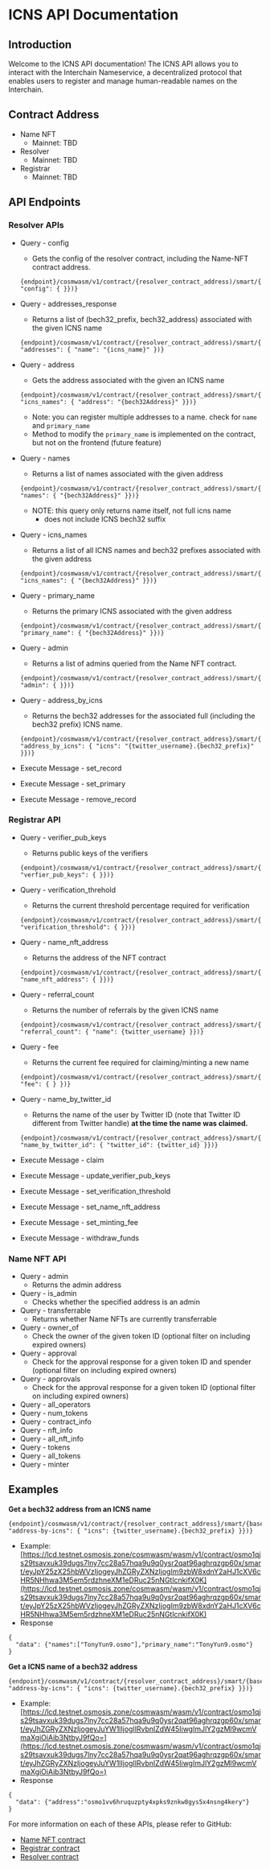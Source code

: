 # ICNS API Documentation

Introduction
------------

Welcome to the ICNS API documentation! The ICNS API allows you to interact with the Interchain Nameservice, a decentralized protocol that enables users to register and manage human-readable names on the Interchain.

Contract Address
----------------

*   Name NFT
    *   Mainnet: TBD
*   Resolver
    *   Mainnet: TBD
*   Registrar
    *   Mainnet: TBD

API Endpoints
-------------

### Resolver APIs

*   Query - config
    *   Gets the config of the resolver contract, including the Name-NFT contract address.
    
    ```plain
    {endpoint}/cosmwasm/v1/contract/{resolver_contract_address)/smart/{base64Encoding({ "config": { }})}
    ```
    
*   Query - addresses\_response
    *   Returns a list of (bech32\_prefix, bech32\_address) associated with the given ICNS name
    
    ```plain
    {endpoint}/cosmwasm/v1/contract/{resolver_contract_address)/smart/{base64Encoding({ "addresses": { "name": "{icns_name}" })}
    ```
    
*   Query - address
    *   Gets the address associated with the given an ICNS name
    
    ```plain
    {endpoint}/cosmwasm/v1/contract/{resolver_contract_address}/smart/{base64Encoding({ "icns_names": { "address": "{bech32Address}" }})} 
    ```
    
    *   Note: you can register multiple addresses to a name. check for `name` and `primary_name`
    *   Method to modify the `primary_name` is implemented on the contract, but not on the frontend (future feature)
*   Query - names
    *   Returns a list of names associated with the given address
    
    ```plain
    {endpoint}/cosmwasm/v1/contract/{resolver_contract_address)/smart/{base64Encoding({ "names": { "{bech32Address}" }})}
    ```
    
    *   NOTE: this query only returns name itself, not full icns name
        *   does not include ICNS bech32 suffix
*   Query - icns\_names
    *   Returns a list of all ICNS names and bech32 prefixes associated with the given address
    
    ```plain
    {endpoint}/cosmwasm/v1/contract/{resolver_contract_address)/smart/{base64Encoding({ "icns_names": { "{bech32Address}" }})}
    ```
    
*   Query - primary\_name
    *   Returns the primary ICNS associated with the given address
    
    ```plain
    {endpoint}/cosmwasm/v1/contract/{resolver_contract_address)/smart/{base64Encoding({ "primary_name": { "{bech32Address}" }})}
    ```
    
*   Query - admin
    *   Returns a list of admins queried from the Name NFT contract.
    
    ```plain
    {endpoint}/cosmwasm/v1/contract/{resolver_contract_address)/smart/{base64Encoding({ "admin": { }})}
    ```
    
*   Query - address\_by\_icns
    *   Returns the bech32 addresses for the associated full (including the bech32 prefix) ICNS name.
    
    ```plain
    {endpoint}/cosmwasm/v1/contract/{resolver_contract_address}/smart/{base64Encoding({ "address_by_icns": { "icns": "{twitter_username}.{bech32_prefix}" }})}
    ```
    
*   Execute Message - set\_record
*   Execute Message - set\_primary
*   Execute Message - remove\_record

### Registrar API

*   Query - verifier\_pub\_keys
    *   Returns public keys of the verifiers
    
    ```plain
    {endpoint}/cosmwasm/v1/contract/{resolver_contract_address}/smart/{base64Encoding({ "verfier_pub_keys": { }})}
    ```
    
*   Query - verification\_threhold
    *   Returns the current threshold percentage required for verification
    
    ```plain
    {endpoint}/cosmwasm/v1/contract/{resolver_contract_address}/smart/{base64Encoding({ "verification_threshold": { }})}
    ```
    
*   Query - name\_nft\_address
    *   Returns the address of the NFT contract
    
    ```plain
    {endpoint}/cosmwasm/v1/contract/{resolver_contract_address}/smart/{base64Encoding({ "name_nft_address": { }})}
    ```
    
*   Query - referral\_count
    *   Returns the number of referrals by the given ICNS name
    
    ```plain
    {endpoint}/cosmwasm/v1/contract/{resolver_contract_address}/smart/{base64Encoding({ "referral_count": { "name": {twitter_username} }})}
    ```
    
*   Query - fee
    *   Returns the current fee required for claiming/minting a new name
    
    ```plain
    {endpoint}/cosmwasm/v1/contract/{resolver_contract_address}/smart/{base64Encoding({ "fee": { } })}
    ```
    
*   Query - name\_by\_twitter\_id
    *   Returns the name of the user by Twitter ID (note that Twitter ID different from Twitter handle) **at the time the name was claimed.**
    
    ```plain
    {endpoint}/cosmwasm/v1/contract/{resolver_contract_address}/smart/{base64Encoding({ "name_by_twitter_id": { "twitter_id": {twitter_id} }})}
    ```
    
*   Execute Message - claim
*   Execute Message - update\_verifier\_pub\_keys
*   Execute Message - set\_verification\_threshold
*   Execute Message - set\_name\_nft\_address
*   Execute Message - set\_minting\_fee
*   Execute Message - withdraw\_funds

### **Name NFT API**

*   Query - admin
    *   Returns the admin address
*   Query - is\_admin
    *   Checks whether the specified address is an admin
*   Query - transferrable
    *   Returns whether Name NFTs are currently transferrable
*   Query - owner\_of
    *   Check the owner of the given token ID (optional filter on including expired owners)
*   Query - approval
    *   Check for the approval response for a given token ID and spender (optional filter on including expired owners)
*   Query - approvals
    *   Check for the approval response for a given token ID (optional filter on including expired owners)
*   Query - all\_operators
*   Query - num\_tokens
*   Query - contract\_info
*   Query - nft\_info
*   Query - all\_nft\_info
*   Query - tokens
*   Query - all\_tokens
*   Query - minter

Examples
--------

**Get a bech32 address from an ICNS name**

```plain
{endpoint}/cosmwasm/v1/contract/{resolver_contract_address}/smart/{base64Encoding({ "address-by-icns": { "icns": {twitter_username}.{bech32_prefix} }})}
```

*   Example: [https://lcd.testnet.osmosis.zone/cosmwasm/wasm/v1/contract/osmo1qjs29tsavxuk39dugs7lny7cc28a57hqa9u9q0ysr2qat96aghrqzgp60x/smart/eyJpY25zX25hbWVzIjogeyJhZGRyZXNzIjogIm9zbW8xdnY2aHJ1cXV6cHR5NHhwa3M5em5rdzhneXM1eDRuc25nNGtlcnkifX0K](https://lcd.testnet.osmosis.zone/cosmwasm/wasm/v1/contract/osmo1qjs29tsavxuk39dugs7lny7cc28a57hqa9u9q0ysr2qat96aghrqzgp60x/smart/eyJpY25zX25hbWVzIjogeyJhZGRyZXNzIjogIm9zbW8xdnY2aHJ1cXV6cHR5NHhwa3M5em5rdzhneXM1eDRuc25nNGtlcnkifX0K)
*   Response

```plain
{
  "data": {"names":["TonyYun9.osmo"],"primary_name":"TonyYun9.osmo"}
}
```

  

**Get a ICNS name of a bech32 address**

```plain
{endpoint}/cosmwasm/v1/contract/{resolver_contract_address}/smart/{base64Encoding({ "address-by-icns": { "icns": {twitter_username}.{bech32_prefix} }})}
```

*   Example: [https://lcd.testnet.osmosis.zone/cosmwasm/wasm/v1/contract/osmo1qjs29tsavxuk39dugs7lny7cc28a57hqa9u9q0ysr2qat96aghrqzgp60x/smart/eyJhZGRyZXNzIjogeyJuYW1lIjogIlRvbnlZdW45IiwgImJlY2gzMl9wcmVmaXgiOiAib3NtbyJ9fQo=](https://lcd.testnet.osmosis.zone/cosmwasm/wasm/v1/contract/osmo1qjs29tsavxuk39dugs7lny7cc28a57hqa9u9q0ysr2qat96aghrqzgp60x/smart/eyJhZGRyZXNzIjogeyJuYW1lIjogIlRvbnlZdW45IiwgImJlY2gzMl9wcmVmaXgiOiAib3NtbyJ9fQo=)
*   Response

```plain
{
  "data": {"address":"osmo1vv6hruquzpty4xpks9znkw8gys5x4nsng4kery"}
}

```

  

For more information on each of these APIs, please refer to GitHub:

*   [Name NFT contract](https://github.com/icns-xyz/icns/blob/main/contracts/icns-name-nft/src/msg.rs)
*   [Registrar contract](https://github.com/icns-xyz/icns/blob/main/contracts/icns-registrar/src/msg.rs)
*   [Resolver contract](https://github.com/icns-xyz/icns/blob/main/contracts/icns-resolver/src/msg.rs)
